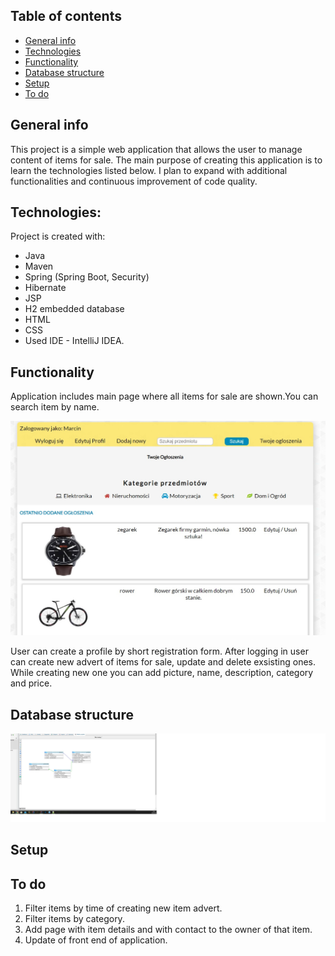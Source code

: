 
## Table of contents
* [General info](#general-info)
* [Technologies](#technologies)
* [Functionality](#functionality)
* [Database structure](#database-structure)
* [Setup](#setup)
* [To do](#to-do)

## General info

This project is a simple web application that allows the user to manage content of items for sale.
The main purpose of creating this application is to learn the technologies listed below.
I plan to expand with additional functionalities and continuous improvement of code quality.

## Technologies:

Project is created with:

* Java
* Maven
* Spring (Spring Boot, Security)
* Hibernate
* JSP
* H2 embedded database
* HTML
* CSS
* Used IDE - IntelliJ IDEA.

## Functionality

Application includes main page where all items for sale are shown.You can  search item by name.

![Main page](./images/main-page.jpg)

User can create a profile by short registration form.
After logging in user can create new advert of items for sale, update and delete exsisting ones. 
While creating new one you can add picture, name, description, category  and price. 


## Database structure

![Database structure](./images/database-structure.jpg)


## Setup

## To do

1. Filter items by time of creating new item advert.
2. Filter items by category.
3. Add page with item details and with contact to the owner of that item.
4. Update of front end of application.




